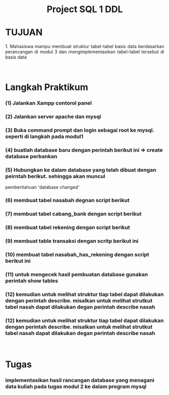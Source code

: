 <h1 align="center">Project SQL 1 DDL</h1>
<h1 align="LEFT">TUJUAN</h1>
<p align="justify">
1. Mahasiswa mampu membuat struktur tabel-tabel basis data berdasarkan perancangan di modul 3 dan mengimplementasikan tabel-tabel tersebut di basis data


</p>

<br/>
<h1 align="Langkah Praktikum">Langkah Praktikum</h1>

<h3> (1) Jalankan Xampp contorol panel</h3>
<h3> (2) Jalankan server apache dan mysql</h3>
<h3> (3) Buka command prompt dan login sebagai root ke mysql. seperti di langkah pada modul1</h3>
<h3> (4) buatlah database baru dengan perintah berikut ini => create database perbankan</h3>
<h3> (5) Hubungkan ke dalam database yang telah dibuat dengan peirntah berikut. sehingga akan muncul </h3>pemberitahuan 'database changed'
<h3> (6) membuat tabel nasabah degnan script berikut</h3>
<h3> (7) membuat tabel cabang_bank dengan script berikut</h3>
<h3> (8) membuat tabel rekening dengan script berikut</h3>
<h3> (9) membuat table transaksi dengan scritp berikut ini</h3>
<h3> (10) membuat tabel nasabah_has_rekening dengan script berikut ini</h3>
<h3> (11) untuk mengecek hasil pembuatan database gunakan perintah show tables</h3>
<h3> (12) kemudian untuk melihat struktur tiap tabel dapat dilakukan dengan perintah describe. misalkan untuk melihat strutkut tabel nasah dapat dilakukan degan perintah describe nasah</h3>
<h3> (12) kemudian untuk melihat struktur tiap tabel dapat dilakukan dengan perintah describe. misalkan untuk melihat strutkut tabel nasah dapat dilakukan degan perintah describe nasah</h3>
<br />
<h1 >Tugas</h1>
<h3> implementasikan hasil rancangan database yang menagani data kuliah pada tugas modul 2 ke dalam program mysql</h3>
